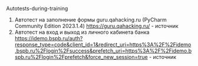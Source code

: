Autotests-during-training

1. Автотест на заполнение формы guru.qahacking.ru (PyCharm Community Edition 2023.1.4)
      https://guru.qahacking.ru/ - источник
2. Автотест на вход и выход из личного кабинета банка
      https://idemo.bspb.ru/auth?response_type=code&client_id=1&redirect_uri=https%3A%2F%2Fidemo.bspb.ru%2Flogin%2Fsuccess&prefetch_uri=https%3A%2F%2Fidemo.bspb.ru%2Flogin%2Fprefetch&force_new_session=true - источник
